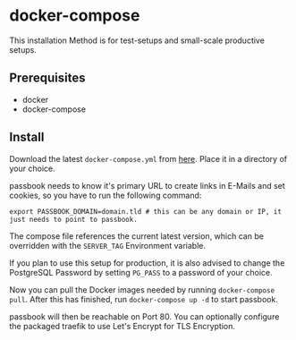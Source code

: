 # docker-compose

This installation Method is for test-setups and small-scale productive setups.

## Prerequisites

-   docker
-   docker-compose

## Install

Download the latest `docker-compose.yml` from [here](https://git.beryju.org/BeryJu.org/passbook/raw/master/docker-compose.yml). Place it in a directory of your choice.

passbook needs to know it's primary URL to create links in E-Mails and set cookies, so you have to run the following command:

```
export PASSBOOK_DOMAIN=domain.tld # this can be any domain or IP, it just needs to point to passbook.
```

The compose file references the current latest version, which can be overridden with the `SERVER_TAG` Environment variable.

If you plan to use this setup for production, it is also advised to change the PostgreSQL Password by setting `PG_PASS` to a password of your choice.

Now you can pull the Docker images needed by running `docker-compose pull`. After this has finished, run `docker-compose up -d` to start passbook.

passbook will then be reachable on Port 80. You can optionally configure the packaged traefik to use Let's Encrypt for TLS Encryption.
